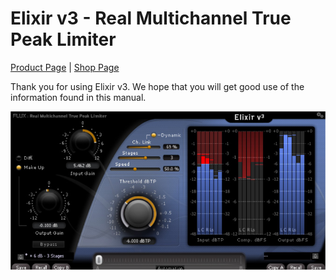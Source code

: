 # Elixir v3 - Real Multichannel True Peak Limiter

[Product Page](https://www.flux.audio/project/elixir/) 
| [Shop Page](https://shop.flux.audio/en_US/products/elixir)

Thank you for using Elixir v3. We hope that you will get good use of the information found in this manual.

![](include/Elixir_00.PNG)